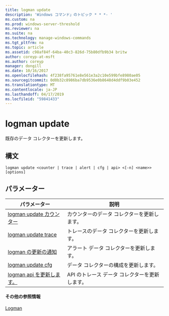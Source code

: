 ```yaml
---
title: logman update
description: 'Windows コマンド」のトピック * * *- '
ms.custom: na
ms.prod: windows-server-threshold
ms.reviewer: na
ms.suite: na
ms.technology: manage-windows-commands
ms.tgt_pltfrm: na
ms.topic: article
ms.assetid: c98af84f-64ba-40c3-826d-75b80dfb9b34 britw
author: coreyp-at-msft
ms.author: coreyp
manager: dongill
ms.date: 10/16/2017
ms.openlocfilehash: 4f238fa95761e8e561e3a2c10e599bfe8980ae05
ms.sourcegitcommit: 0d0b32c8986ba7db9536e0b8648d4ddf9b03e452
ms.translationtype: MT
ms.contentlocale: ja-JP
ms.lasthandoff: 04/17/2019
ms.locfileid: "59841433"
---
```

# <a name="logman-update"></a>logman update



既存のデータ コレクターを更新します。

## <a name="syntax"></a>構文

```
logman update <counter | trace | alert | cfg | api> <[-n] <name>> [options]
```

## <a name="parameters"></a>パラメーター

|パラメーター|説明|
|---------|-----------|
|[logman update カウンター](logman-update-counter.md)|カウンターのデータ コレクターを更新します。|
|[logman update trace](logman-update-trace.md)|トレースのデータ コレクターを更新します。|
|[logman の更新の通知](logman-update-alert.md)|アラート データ コレクターを更新します。|
|[logman update cfg](logman-update-cfg.md)|データ コレクターの構成を更新します。|
|[logman api を更新します。](logman-update-api.md)|API のトレース データ コレクターを更新します。|

#### <a name="additional-references"></a>その他の参照情報

[Logman](logman.md)
